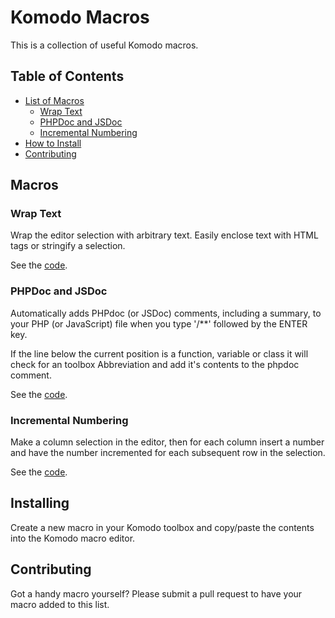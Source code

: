 # Komodo Macros

This is a collection of useful Komodo macros.

## Table of Contents

- [List of Macros](#macros)
    - [Wrap Text](#wrap-text)
    - [PHPDoc and JSDoc](#phpdoc-and-jsdoc)
    - [Incremental Numbering](#incremental-numbering)
- [How to Install](#installing)
- [Contributing](#contributing)


## Macros

### Wrap Text

Wrap the editor selection with arbitrary text. Easily enclose text with HTML
tags or stringify a selection.

See the [code](text_wrapper.js).

### PHPDoc and JSDoc

Automatically adds PHPdoc (or JSDoc) comments, including a summary, to your PHP
(or JavaScript) file when you type '/**' followed by the ENTER key.

If the line below the current position is a function, variable or class it will
check for an toolbox Abbreviation and add it's contents to the phpdoc comment.

See the [code](phpdoc_jsdoc_autocompletion.js).

### Incremental Numbering

Make a column selection in the editor, then for each column insert a number and
have the number incremented for each subsequent row in the selection.

See the [code](column_incremental_numbering.js).

## Installing

Create a new macro in your Komodo toolbox and copy/paste the contents into the
Komodo macro editor.

## Contributing

Got a handy macro yourself? Please submit a pull request to have your macro
added to this list.
